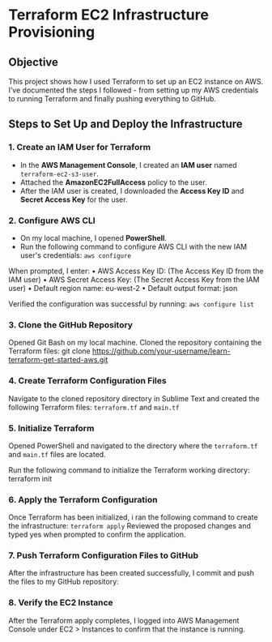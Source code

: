 # Terraform EC2 Infrastructure Provisioning

## Objective

This project shows how I used Terraform to set up an EC2 instance on AWS. I’ve documented the steps I followed - from setting up my AWS credentials to running Terraform and finally pushing everything to GitHub.

## Steps to Set Up and Deploy the Infrastructure

### 1. **Create an IAM User for Terraform**

- In the **AWS Management Console**, I created an **IAM user** named `terraform-ec2-s3-user`.
- Attached the **AmazonEC2FullAccess** policy to the user.
- After the IAM user is created, I downloaded the **Access Key ID** and **Secret Access Key** for the user.

### 2. **Configure AWS CLI**

- On my local machine, I opened **PowerShell**.
- Run the following command to configure AWS CLI with the new IAM user's credentials: `aws configure`

When prompted, I enter:
•	AWS Access Key ID: (The Access Key ID from the IAM user)
•	AWS Secret Access Key: (The Secret Access Key from the IAM user)
•	Default region name: eu-west-2
• Default output format: json

Verified the configuration was successful by running: `aws configure list`

### 3. **Clone the GitHub Repository**

Opened Git Bash on my local machine.
Cloned the repository containing the Terraform files: git clone https://github.com/your-username/learn-terraform-get-started-aws.git

### 4. **Create Terraform Configuration Files**

Navigate to the cloned repository directory in Sublime Text and created the following Terraform files: `terraform.tf` and `main.tf`

### 5. **Initialize Terraform**

Opened PowerShell and navigated to the directory where the `terraform.tf` and `main.tf` files are located.

Run the following command to initialize the Terraform working directory: terraform init

### 6. **Apply the Terraform Configuration**

Once Terraform has been initialized, i ran the following command to create the infrastructure: `terraform apply`
Reviewed the proposed changes and typed yes when prompted to confirm the application.

### 7. **Push Terraform Configuration Files to GitHub**

After the infrastructure has been created successfully, I commit and push the files to my GitHub repository:

### 8. **Verify the EC2 Instance**

After the Terraform apply completes, I logged into AWS Management Console under EC2 > Instances to confirm that the instance is running.


